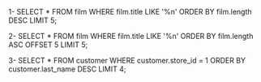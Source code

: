 1- SELECT * FROM film
   WHERE film.title LIKE '%n'
   ORDER BY film.length DESC
   LIMIT 5;
   
2- SELECT * FROM film
   WHERE film.title LIKE '%n'
   ORDER BY film.length ASC
   OFFSET 5
   LIMIT 5;
   
3- SELECT * FROM customer
   WHERE customer.store_id = 1
   ORDER BY customer.last_name DESC
   LIMIT 4;
